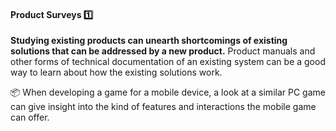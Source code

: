 <link rel="stylesheet" href="{{baseUrl}}/css/textbook.css">

<div class="website-content">

<div id="title">

#### Product Surveys :one:

</div>

<div id="body">

**Studying existing products can unearth shortcomings of existing solutions that can be addressed by a new product.** Product manuals and other forms of technical documentation of an existing system can be a good way to learn about how the existing solutions work.

<tip-box> 

:package: When developing a game for a mobile device, a look at a similar PC game can give insight into the kind of features and interactions the mobile game can offer.

</tip-box>
 

</div>

<div id="extras">
<div>

</div>
